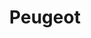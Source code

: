 ---
title: "Peugeot"
url: /ciudad-autonoma-de-buenos-aires/peugeot-avenida-chorroarin/
shop: reparación de automóviles
---